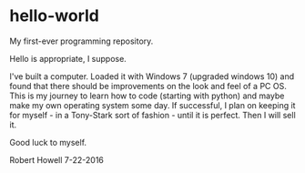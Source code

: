 # hello-world
My first-ever programming repository.

Hello is appropriate, I suppose.

I've built a computer. Loaded it with Windows 7 (upgraded windows 10) and found that there should be improvements on the look and feel of a PC OS. 
This is my journey to learn how to code (starting with python) and maybe make my own operating system some day.
If successful, I plan on keeping it for myself - in a Tony-Stark sort of fashion - until it is perfect. Then I will sell it.


Good luck to myself.

Robert Howell
7-22-2016
